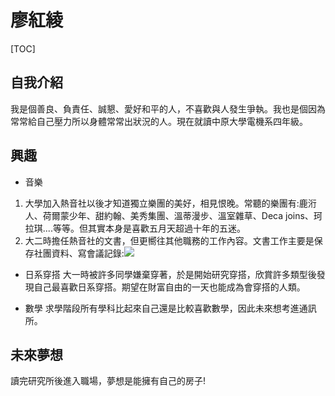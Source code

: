 # 廖紅綾

[TOC]

## 自我介紹
我是個善良、負責任、誠懇、愛好和平的人，不喜歡與人發生爭執。我也是個因為常常給自己壓力所以身體常常出狀況的人。現在就讀中原大學電機系四年級。

## 興趣
* 音樂
1. 大學加入熱音社以後才知道獨立樂團的美好，相見恨晚。常聽的樂團有:鹿洐人、荷爾蒙少年、甜約翰、美秀集團、溫蒂漫步、溫室雜草、Deca joins、珂拉琪....等等。但其實本身是喜歡五月天超過十年的五迷。
2. 大二時擔任熱音社的文書，但更嚮往其他職務的工作內容。文書工作主要是保存社團資料、寫會議記錄:![](https://i.imgur.com/20EanU9.png)

* 日系穿搭
大一時被許多同學嫌棄穿著，於是開始研究穿搭，欣賞許多類型後發現自己最喜歡日系穿搭。期望在財富自由的一天也能成為會穿搭的人類。

* 數學
求學階段所有學科比起來自己還是比較喜歡數學，因此未來想考進通訊所。

## 未來夢想
讀完研究所後進入職場，夢想是能擁有自己的房子!
